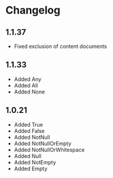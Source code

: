 # Changelog

## 1.1.37

* Fixed exclusion of content documents

## 1.1.33

* Added Any
* Added All
* Added None

## 1.0.21

* Added True
* Added False
* Added NotNull
* Added NotNullOrEmpty
* Added NotNullOrWhitespace
* Added Null
* Added NotEmpty
* Added Empty